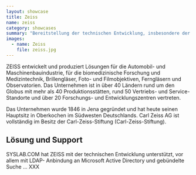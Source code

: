 ```yaml
---
layout: showcase
title: Zeiss
name: zeiss
category: showcases
summary: "Bereitstellung der technischen Entwicklung, insbesondere der LDAP-Anbindung an Microsoft Active Directory und interativer Suche."
images:
  - name: Zeiss
    file: zeiss.jpg
---
```


ZEISS entwickelt und produziert Lösungen für die Automobil- und Maschinenbauindustrie, für die biomedizinische Forschung und Medizintechnik, Brillengläser, Foto- und Filmobjektiven, Ferngläsern und Observatorien. Das Unternehmen ist in über 40 Ländern rund um den Globus mit mehr als 40 Produktionsstätten, rund 50 Vertriebs- und Service-Standorte und über 20 Forschungs- und Entwicklungszentren vertreten.

Das Unternehmen wurde 1846 in Jena gegründet und hat heute seinen Hauptsitz in Oberkochen im Südwesten Deutschlands. Carl Zeiss AG ist vollständig im Besitz der Carl-Zeiss-Stiftung (Carl-Zeiss-Stiftung).


## Lösung und Support

SYSLAB.COM hat ZEISS mit der technischen Entwicklung unterstützt, vor allem mit LDAP- Anbindung an Microsoft Active Directory und gebündelte Suche ... XXX

